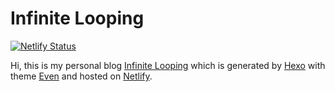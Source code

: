 # Infinite Looping

[![Netlify Status](https://api.netlify.com/api/v1/badges/0725a595-3d55-493b-a7ac-0a72941e58ad/deploy-status)](https://app.netlify.com/sites/infloop/deploys)

Hi, this is my personal blog [Infinite Looping](https://blog.d0zingcat.xyz) which is generated by [Hexo](https://hexo.io) with theme [Even](https://github.com/ahonn/hexo-theme-even) and hosted on [Netlify](https://www.netlify.com/).

